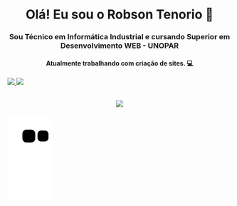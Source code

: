 <h1 align="center">Olá! Eu sou o Robson Tenorio 👋</h1>

<h3 align="center">Sou Técnico em Informática Industrial e cursando Superior em Desenvolvimento WEB - UNOPAR</h3>

<h4 align="center">Atualmente trabalhando com criação de sites. 💻</h4>

<div>
  <a href="https://github.com/rtenorioh">
  <img height="180em" src="https://github-readme-stats.vercel.app/api?username=rtenorioh&show_icons=true&theme=chartreuse-dark&include_all_commits=true&count_private=true" />
  <img height="180em" src="https://github-readme-stats.vercel.app/api/top-langs/?username=rtenorioh&layout=compact&langs_count=16&theme=chartreuse-dark" />
<div>
  
  </br>
<p align="center">   <img alingn="center" src="https://profile-counter.glitch.me/rtenorioh/count.svg" /></p>
  
  ![Snake animation](https://github.com/rtenorioh/rtenorioh/blob/output/github-contribution-grid-snake.svg)
